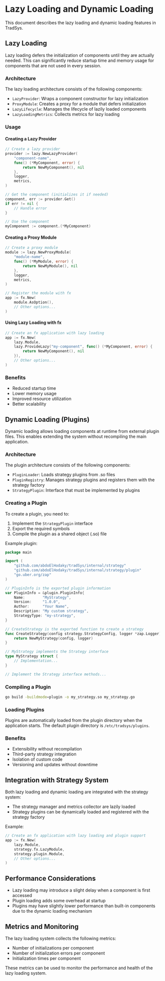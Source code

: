 # Lazy Loading and Dynamic Loading

This document describes the lazy loading and dynamic loading features in TradSys.

## Lazy Loading

Lazy loading defers the initialization of components until they are actually needed. This can significantly reduce startup time and memory usage for components that are not used in every session.

### Architecture

The lazy loading architecture consists of the following components:

- `LazyProvider`: Wraps a component constructor for lazy initialization
- `ProxyModule`: Creates a proxy for a module that defers initialization
- `LazyLifecycle`: Manages the lifecycle of lazily loaded components
- `LazyLoadingMetrics`: Collects metrics for lazy loading

### Usage

#### Creating a Lazy Provider

```go
// Create a lazy provider
provider := lazy.NewLazyProvider(
    "component-name",
    func() (*MyComponent, error) {
        return NewMyComponent(), nil
    },
    logger,
    metrics,
)

// Get the component (initializes it if needed)
component, err := provider.Get()
if err != nil {
    // Handle error
}

// Use the component
myComponent := component.(*MyComponent)
```

#### Creating a Proxy Module

```go
// Create a proxy module
module := lazy.NewProxyModule(
    "module-name",
    func() (*MyModule, error) {
        return NewMyModule(), nil
    },
    logger,
    metrics,
)

// Register the module with fx
app := fx.New(
    module.AsOption(),
    // Other options...
)
```

#### Using Lazy Loading with fx

```go
// Create an fx application with lazy loading
app := fx.New(
    lazy.Module,
    lazy.ProvideLazy("my-component", func() (*MyComponent, error) {
        return NewMyComponent(), nil
    }),
    // Other options...
)
```

### Benefits

- Reduced startup time
- Lower memory usage
- Improved resource utilization
- Better scalability

## Dynamic Loading (Plugins)

Dynamic loading allows loading components at runtime from external plugin files. This enables extending the system without recompiling the main application.

### Architecture

The plugin architecture consists of the following components:

- `PluginLoader`: Loads strategy plugins from .so files
- `PluginRegistry`: Manages strategy plugins and registers them with the strategy factory
- `StrategyPlugin`: Interface that must be implemented by plugins

### Creating a Plugin

To create a plugin, you need to:

1. Implement the `StrategyPlugin` interface
2. Export the required symbols
3. Compile the plugin as a shared object (.so) file

Example plugin:

```go
package main

import (
	"github.com/abdoElHodaky/tradSys/internal/strategy"
	"github.com/abdoElHodaky/tradSys/internal/strategy/plugin"
	"go.uber.org/zap"
)

// PluginInfo is the exported plugin information
var PluginInfo = &plugin.PluginInfo{
	Name:        "MyStrategy",
	Version:     "1.0.0",
	Author:      "Your Name",
	Description: "My custom strategy",
	StrategyType: "my-strategy",
}

// CreateStrategy is the exported function to create a strategy
func CreateStrategy(config strategy.StrategyConfig, logger *zap.Logger) (strategy.Strategy, error) {
	return NewMyStrategy(config, logger)
}

// MyStrategy implements the Strategy interface
type MyStrategy struct {
	// Implementation...
}

// Implement the Strategy interface methods...
```

### Compiling a Plugin

```bash
go build -buildmode=plugin -o my_strategy.so my_strategy.go
```

### Loading Plugins

Plugins are automatically loaded from the plugin directory when the application starts. The default plugin directory is `/etc/tradsys/plugins`.

### Benefits

- Extensibility without recompilation
- Third-party strategy integration
- Isolation of custom code
- Versioning and updates without downtime

## Integration with Strategy System

Both lazy loading and dynamic loading are integrated with the strategy system:

- The strategy manager and metrics collector are lazily loaded
- Strategy plugins can be dynamically loaded and registered with the strategy factory

Example:

```go
// Create an fx application with lazy loading and plugin support
app := fx.New(
    lazy.Module,
    strategy.fx.LazyModule,
    strategy.plugin.Module,
    // Other options...
)
```

## Performance Considerations

- Lazy loading may introduce a slight delay when a component is first accessed
- Plugin loading adds some overhead at startup
- Plugins may have slightly lower performance than built-in components due to the dynamic loading mechanism

## Metrics and Monitoring

The lazy loading system collects the following metrics:

- Number of initializations per component
- Number of initialization errors per component
- Initialization times per component

These metrics can be used to monitor the performance and health of the lazy loading system.

